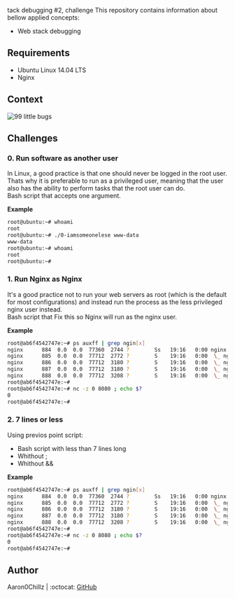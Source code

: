tack debugging #2, challenge
This repository contains information about bellow applied concepts:
* Web stack debugging

## Requirements
- Ubuntu Linux 14.04 LTS
- Nginx

## Context
![99 little bugs](https://s3.amazonaws.com/intranet-projects-files/holbertonschool-sysadmin_devops/287/99littlebugsinthecode-holberton.jpg)

## Challenges

###  0. Run software as another user
In Linux, a good practice is that one should never be logged in the root user.
Thats why it is preferable to run as a privileged user, meaning that the user
also has the ability to perform tasks that the root user can do.  
Bash script that accepts one argument.

**Example**
```bash wrap
root@ubuntu:~# whoami
root
root@ubuntu:~# ./0-iamsomeonelese www-data
www-data
root@ubuntu:~# whoami
root
root@ubuntu:~#
```

###  1. Run Nginx as Nginx
It's a good practice not to run your web servers as root (which is the default
for most configurations) and instead run the process as the less privileged
nginx user instead.  
Bash script that Fix this so Nginx will run as the nginx user.

**Example**
```bash wrap
root@ab6f4542747e:~# ps auxff | grep ngin[x]
nginx      884  0.0  0.0  77360  2744 ?        Ss   19:16   0:00 nginx: master process /usr/sbin/nginx
nginx      885  0.0  0.0  77712  2772 ?        S    19:16   0:00  \_ nginx: worker process
nginx      886  0.0  0.0  77712  3180 ?        S    19:16   0:00  \_ nginx: worker process
nginx      887  0.0  0.0  77712  3180 ?        S    19:16   0:00  \_ nginx: worker process
nginx      888  0.0  0.0  77712  3208 ?        S    19:16   0:00  \_ nginx: worker process
root@ab6f4542747e:~#
root@ab6f4542747e:~# nc -z 0 8080 ; echo $?
0
root@ab6f4542747e:~#
```

###  2. 7 lines or less
Using previos point script:
- Bash script with less than 7 lines long
- Whithout ;
- Whithout &&

**Example**
```bash wrap
root@ab6f4542747e:~# ps auxff | grep ngin[x]
nginx      884  0.0  0.0  77360  2744 ?        Ss   19:16   0:00 nginx: master process /usr/sbin/nginx
nginx      885  0.0  0.0  77712  2772 ?        S    19:16   0:00  \_ nginx: worker process
nginx      886  0.0  0.0  77712  3180 ?        S    19:16   0:00  \_ nginx: worker process
nginx      887  0.0  0.0  77712  3180 ?        S    19:16   0:00  \_ nginx: worker process
nginx      888  0.0  0.0  77712  3208 ?        S    19:16   0:00  \_ nginx: worker process
root@ab6f4542747e:~#
root@ab6f4542747e:~# nc -z 0 8080 ; echo $?
0
root@ab6f4542747e:~#
```

## Author
Aaron0Chillz | :octocat: [GitHub](https://github.com/aaron0chillz)

